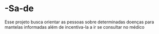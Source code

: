 # -Sa-de
Esse projeto busca orientar as pessoas sobre determinadas doenças para mantelas informadas além de incentiva-la a ir se consultar no médico
